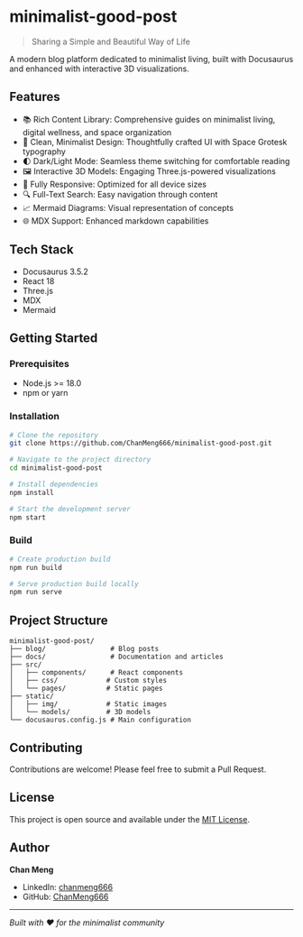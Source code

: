 # minimalist-good-post

> Sharing a Simple and Beautiful Way of Life

A modern blog platform dedicated to minimalist living, built with Docusaurus and enhanced with interactive 3D visualizations.

## Features

- 📚 Rich Content Library: Comprehensive guides on minimalist living, digital wellness, and space organization
- 🎨 Clean, Minimalist Design: Thoughtfully crafted UI with Space Grotesk typography
- 🌓 Dark/Light Mode: Seamless theme switching for comfortable reading
- 🖼️ Interactive 3D Models: Engaging Three.js-powered visualizations
- 📱 Fully Responsive: Optimized for all device sizes
- 🔍 Full-Text Search: Easy navigation through content
- 📈 Mermaid Diagrams: Visual representation of concepts
- 🌐 MDX Support: Enhanced markdown capabilities

## Tech Stack

- Docusaurus 3.5.2
- React 18
- Three.js
- MDX
- Mermaid

## Getting Started

### Prerequisites

- Node.js >= 18.0
- npm or yarn

### Installation

```bash
# Clone the repository
git clone https://github.com/ChanMeng666/minimalist-good-post.git

# Navigate to the project directory
cd minimalist-good-post

# Install dependencies
npm install

# Start the development server
npm start
```

### Build

```bash
# Create production build
npm run build

# Serve production build locally
npm run serve
```

## Project Structure

```
minimalist-good-post/
├── blog/                # Blog posts
├── docs/                # Documentation and articles
├── src/
│   ├── components/      # React components
│   ├── css/            # Custom styles
│   └── pages/          # Static pages
├── static/
│   ├── img/            # Static images
│   └── models/         # 3D models
└── docusaurus.config.js # Main configuration
```

## Contributing

Contributions are welcome! Please feel free to submit a Pull Request.

## License

This project is open source and available under the [MIT License](LICENSE).

## Author

**Chan Meng**
- LinkedIn: [chanmeng666](https://www.linkedin.com/in/chanmeng666/)
- GitHub: [ChanMeng666](https://github.com/ChanMeng666)

---

*Built with ❤️ for the minimalist community*
